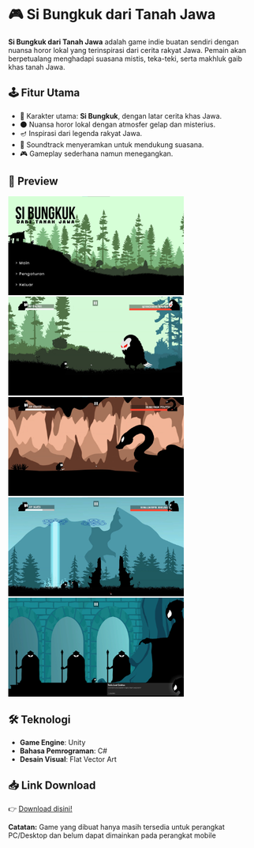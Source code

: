 # 🎮 Si Bungkuk dari Tanah Jawa  

**Si Bungkuk dari Tanah Jawa** adalah game indie buatan sendiri dengan nuansa horor lokal yang terinspirasi dari cerita rakyat Jawa. Pemain akan berpetualang menghadapi suasana mistis, teka-teki, serta makhluk gaib khas tanah Jawa.  

## 🕹️ Fitur Utama
- 👻 Karakter utama: **Si Bungkuk**, dengan latar cerita khas Jawa.  
- 🌑 Nuansa horor lokal dengan atmosfer gelap dan misterius.  
- 🪔 Inspirasi dari legenda rakyat Jawa.  
- 🎵 Soundtrack menyeramkan untuk mendukung suasana.  
- 🎮 Gameplay sederhana namun menegangkan.  

## 📸 Preview
<p align="left">
  <img src="Preview/image 1.jpg" alt="image 1" height="200"/>
  <img src="Preview/image 2.jpg" alt="image 2" height="200"/>
  <img src="Preview/image 5.jpg" alt="image 3" height="200"/>
  <img src="Preview/image 8.jpg" alt="image 4" height="200"/>
  <img src="Preview/image 9.jpg" alt="image 5" height="200"/>
</p>

## 🛠️ Teknologi
- **Game Engine**: Unity  
- **Bahasa Pemrograman**: C#  
- **Desain Visual**: Flat Vector Art  

## 📥 Link Download
👉 [Download disini!](https://drive.google.com/file/d/1N2fheKc_SSEf3JoCBd-Ev_V5sK2EeYMs/view?usp=sharing)


**Catatan:** Game yang dibuat hanya masih tersedia untuk perangkat PC/Desktop dan belum dapat dimainkan pada perangkat mobile
